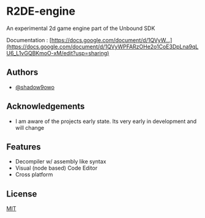 # R2DE-engine

An experimental 2d game engine
part of the Unbound SDK 

Documentation : [https://docs.google.com/document/d/1QVyW...](https://docs.google.com/document/d/1QVyWPFARzOHe2o1CoE3DpLna9qLU6_L1vGQBKmoO-xM/edit?usp=sharing)

## Authors

- [@shadow9owo](https://github.com/shadow9owo)


## Acknowledgements

 - I am aware of the projects early state. Its very early in development and will change
## Features

- Decompiler w/ assembly like syntax
- Visual (node based) Code Editor
- Cross platform


## License

[MIT](https://choosealicense.com/licenses/mit/)

